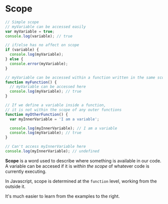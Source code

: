 # Scope

```javascript
// Simple scope
// myVariable can be accessed easily
var myVariable = true;
console.log(variable); // true

// if/else has no affect on scope
if (variable) {
  console.log(myVariable);
} else {
  console.error(myVariable);
}

// myVariable can be accessed within a function written in the same scope
function myFunction() {
  // myVariable can be accessed here
  console.log(myVariable); // true
}

// If we define a variable inside a function,
// it is not within the scope of any outer functions
function myOtherFunction() {
  var myInnerVariable = 'I am a variable';

  console.log(myInnerVariable); // I am a variable
  console.log(myVariable); // true
}

// Can't access myInnerVariable here
console.log(myInnerVariable); // undefined
```

__Scope__ is a word used to describe where something is available in our code.
A variable can be accesed if it is _within the scope_ of whatever code is currently executing.

In Javascript, scope is determined at the `function` level, working from the outside it.

It's much easier to learn from the examples to the right.
